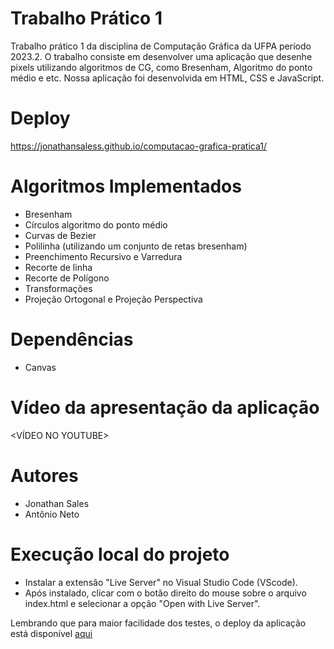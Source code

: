 # Trabalho Prático 1
Trabalho prático 1 da disciplina de Computação Gráfica da UFPA período 2023.2. O trabalho consiste em desenvolver uma aplicação que desenhe pixels utilizando algoritmos de CG, como Bresenham, Algoritmo do ponto médio e etc. Nossa aplicação foi desenvolvida em HTML, CSS e JavaScript.

# Deploy
https://jonathansaless.github.io/computacao-grafica-pratica1/

# Algoritmos Implementados
- Bresenham
- Círculos algoritmo do ponto médio
- Curvas de Bezier
- Polilinha (utilizando um conjunto de retas bresenham)
- Preenchimento Recursivo e Varredura
- Recorte de linha
- Recorte de Polígono
- Transformações
- Projeção Ortogonal e Projeção Perspectiva

# Dependências
- Canvas

# Vídeo da apresentação da aplicação
<VÍDEO NO YOUTUBE>

# Autores
- Jonathan Sales
- Antônio Neto

# Execução local do projeto
- Instalar a extensão "Live Server" no Visual Studio Code (VScode).
- Após instalado, clicar com o botão direito do mouse sobre o arquivo index.html e selecionar a opção "Open with Live Server".

Lembrando que para maior facilidade dos testes, o deploy da aplicação está disponível [aqui](https://jonathansaless.github.io/computacao-grafica-pratica1/)
